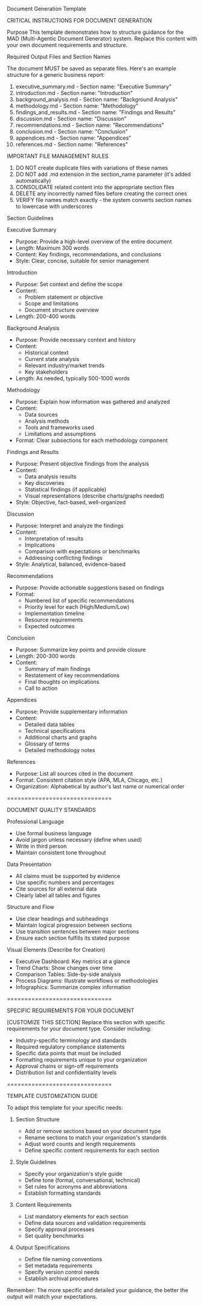 Document Generation Template

CRITICAL INSTRUCTIONS FOR DOCUMENT GENERATION

Purpose
This template demonstrates how to structure guidance for the MAD (Multi-Agentic Document Generator) system. Replace this content with your own document requirements and structure.

Required Output Files and Section Names

The document MUST be saved as separate files. Here's an example structure for a generic business report:

1. executive_summary.md - Section name: "Executive Summary"
2. introduction.md - Section name: "Introduction"
3. background_analysis.md - Section name: "Background Analysis"
4. methodology.md - Section name: "Methodology"
5. findings_and_results.md - Section name: "Findings and Results"
6. discussion.md - Section name: "Discussion"
7. recommendations.md - Section name: "Recommendations"
8. conclusion.md - Section name: "Conclusion"
9. appendices.md - Section name: "Appendices"
10. references.md - Section name: "References"

IMPORTANT FILE MANAGEMENT RULES

1. DO NOT create duplicate files with variations of these names
2. DO NOT add .md extension in the section_name parameter (it's added automatically)
3. CONSOLIDATE related content into the appropriate section files
4. DELETE any incorrectly named files before creating the correct ones
5. VERIFY file names match exactly - the system converts section names to lowercase with underscores

Section Guidelines

Executive Summary
- Purpose: Provide a high-level overview of the entire document
- Length: Maximum 300 words
- Content: Key findings, recommendations, and conclusions
- Style: Clear, concise, suitable for senior management

Introduction
- Purpose: Set context and define the scope
- Content: 
  - Problem statement or objective
  - Scope and limitations
  - Document structure overview
- Length: 200-400 words

Background Analysis
- Purpose: Provide necessary context and history
- Content:
  - Historical context
  - Current state analysis
  - Relevant industry/market trends
  - Key stakeholders
- Length: As needed, typically 500-1000 words

Methodology
- Purpose: Explain how information was gathered and analyzed
- Content:
  - Data sources
  - Analysis methods
  - Tools and frameworks used
  - Limitations and assumptions
- Format: Clear subsections for each methodology component

Findings and Results
- Purpose: Present objective findings from the analysis
- Content:
  - Data analysis results
  - Key discoveries
  - Statistical findings (if applicable)
  - Visual representations (describe charts/graphs needed)
- Style: Objective, fact-based, well-organized

Discussion
- Purpose: Interpret and analyze the findings
- Content:
  - Interpretation of results
  - Implications
  - Comparison with expectations or benchmarks
  - Addressing conflicting findings
- Style: Analytical, balanced, evidence-based

Recommendations
- Purpose: Provide actionable suggestions based on findings
- Format:
  - Numbered list of specific recommendations
  - Priority level for each (High/Medium/Low)
  - Implementation timeline
  - Resource requirements
  - Expected outcomes

Conclusion
- Purpose: Summarize key points and provide closure
- Length: 200-300 words
- Content:
  - Summary of main findings
  - Restatement of key recommendations
  - Final thoughts on implications
  - Call to action

Appendices
- Purpose: Provide supplementary information
- Content:
  - Detailed data tables
  - Technical specifications
  - Additional charts and graphs
  - Glossary of terms
  - Detailed methodology notes

References
- Purpose: List all sources cited in the document
- Format: Consistent citation style (APA, MLA, Chicago, etc.)
- Organization: Alphabetical by author's last name or numerical order

==============================

DOCUMENT QUALITY STANDARDS

Professional Language
- Use formal business language
- Avoid jargon unless necessary (define when used)
- Write in third person
- Maintain consistent tone throughout

Data Presentation
- All claims must be supported by evidence
- Use specific numbers and percentages
- Cite sources for all external data
- Clearly label all tables and figures

Structure and Flow
- Use clear headings and subheadings
- Maintain logical progression between sections
- Use transition sentences between major sections
- Ensure each section fulfills its stated purpose

Visual Elements (Describe for Creation)
- Executive Dashboard: Key metrics at a glance
- Trend Charts: Show changes over time
- Comparison Tables: Side-by-side analysis
- Process Diagrams: Illustrate workflows or methodologies
- Infographics: Summarize complex information

==============================

SPECIFIC REQUIREMENTS FOR YOUR DOCUMENT

[CUSTOMIZE THIS SECTION]
Replace this section with specific requirements for your document type. Consider including:

- Industry-specific terminology and standards
- Required regulatory compliance statements
- Specific data points that must be included
- Formatting requirements unique to your organization
- Approval chains or sign-off requirements
- Distribution list and confidentiality levels

==============================

TEMPLATE CUSTOMIZATION GUIDE

To adapt this template for your specific needs:

1. Section Structure
   - Add or remove sections based on your document type
   - Rename sections to match your organization's standards
   - Adjust word counts and length requirements
   - Define specific content requirements for each section

2. Style Guidelines
   - Specify your organization's style guide
   - Define tone (formal, conversational, technical)
   - Set rules for acronyms and abbreviations
   - Establish formatting standards

3. Content Requirements
   - List mandatory elements for each section
   - Define data sources and validation requirements
   - Specify approval processes
   - Set quality benchmarks

4. Output Specifications
   - Define file naming conventions
   - Set metadata requirements
   - Specify version control needs
   - Establish archival procedures

Remember: The more specific and detailed your guidance, the better the output will match your expectations.
